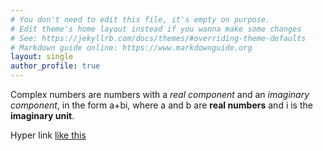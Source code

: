 ```yaml
---
# You don't need to edit this file, it's empty on purpose.
# Edit theme's home layout instead if you wanna make some changes
# See: https://jekyllrb.com/docs/themes/#overriding-theme-defaults
# Markdown guide online: https://www.markdownguide.org
layout: single
author_profile: true
---
```



Complex numbers are numbers with a *real component* and an *imaginary component*, in the form a+bi, where a and b are **real numbers** and i is the **imaginary unit**.

Hyper link [like this](https://en.wikipedia.org/wiki/Complex_number)
